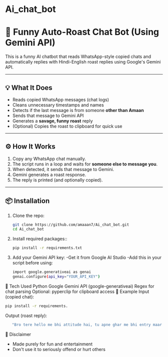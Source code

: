# Ai_chat_bot

# 🤖 Funny Auto-Roast Chat Bot (Using Gemini API)

This is a funny AI chatbot that reads WhatsApp-style copied chats and automatically replies with Hindi-English roast replies using Google's Gemini API.

---

## 💡 What It Does

- Reads copied WhatsApp messages (chat logs)
- Cleans unnecessary timestamps and names
- Detects if the last message is from someone **other than Amaan**
- Sends that message to Gemini API
- Generates a **savage, funny roast** reply
- (Optional) Copies the roast to clipboard for quick use

---

## ⚙️ How It Works

1. Copy any WhatsApp chat manually.
2. The script runs in a loop and waits for **someone else to message you**.
3. When detected, it sends that message to Gemini.
4. Gemini generates a roast response.
5. The reply is printed (and optionally copied).

---

## 📦 Installation

1. Clone the repo:
   ```bash
   git clone https://github.com/amaaan7/Ai_chat_bot.git
   cd Ai_chat_bot
   
2. Install required packages::
   ```bash
   pip install -r requirements.txt

3. Add your Gemini API key:
   -Get it from Google AI Studio
   -Add this in your script before using:
   ```bash
   import google.generativeai as genai
   genai.configure(api_key="YOUR_API_KEY")
   ```
🧠 Tech Used
Python
Google Gemini API (google-generativeai)
Regex for chat parsing
Optional: pyperclip for clipboard access
📝 Example
    Input (copied chat):
  ```bash
 pip install -r requirements. 
```
Output (roast reply):
```bash
   "Bro tere hello me bhi attitude hai, tu apne ghar me bhi entry maar ke hello bolta hoga na jaise reality show me aaya ho!"
```
🙏 Disclaimer
  - Made purely for fun and entertainment
  - Don't use it to seriously offend or hurt others
